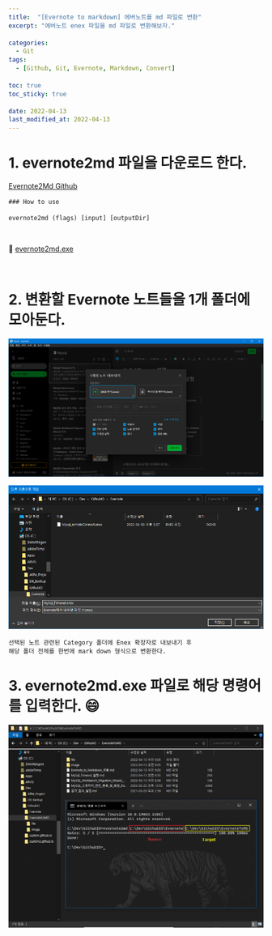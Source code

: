 ```yaml
---
title:  "[Evernote to markdown] 에버노트를 md 파일로 변환" 
excerpt: "에버노트 enex 파일을 md 파일로 변환해보자."
 
categories:
  - Git
tags:
  - [Github, Git, Evernote, Markdown, Convert]

toc: true
toc_sticky: true
 
date: 2022-04-13
last_modified_at: 2022-04-13
---
```


# 1. evernote2md 파일을 다운로드 한다.
[Evernote2Md Github](https://github.com/wormi4ok/evernote2md)

```
### How to use

evernote2md (flags) [input] [outputDir]
```
<br>

📌 [evernote2md.exe](file/evernote2md.exe)

<br>

# 2. 변환할 Evernote 노트들을 1개 폴더에 모아둔다.
![everMarkdowntomd.png](image/everMarkdowntomd.png)

![everMarkdownmd2.png](image/everMarkdownmd2.png)

```
선택된 노트 관련된 Category 폴더에 Enex 확장자로 내보내기 후 
해당 폴더 전체를 한번에 mark down 형식으로 변환한다. 
```

# 3. evernote2md.exe 파일로 해당 명령어를 입력한다. 😄
![everMarkdownmd3.png](image/everMarkdownmd3.png)